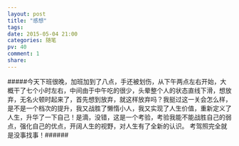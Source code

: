 ```yaml
---
layout: post
title: "感想"
tags: 
date: 2015-05-04 21:00
categories: 随笔
pv: 40
comment: 1
share: 
---
```


#####今天下班很晚，加班加到了八点，手还被划伤，从下午两点左右开始，大概干了七个小时左右，中间由于中午吃的很少，头晕整个人的状态直线下滑，想放弃，无名火顿时起来了，首先想到放弃，就这样放弃吗？我挺过这一关会怎么样，是不是一个档次的提升，我又战胜了懒惰小人，我又实现了人生价值，重新定义了人生，升华了一下自己！是滴，没错，这是一个考验，考验我能不能战胜自己的弱点，强化自己的优点，开阔人生的视野，对人生有了全新的认识。
考驾照完全就是没事找事！######
